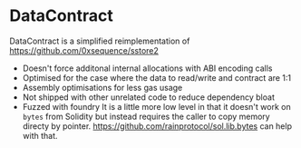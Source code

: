 # DataContract

DataContract is a simplified reimplementation of
https://github.com/0xsequence/sstore2
- Doesn't force additonal internal allocations with ABI encoding calls
- Optimised for the case where the data to read/write and contract are 1:1
- Assembly optimisations for less gas usage
- Not shipped with other unrelated code to reduce dependency bloat
- Fuzzed with foundry
It is a little more low level in that it doesn't work on `bytes` from
Solidity but instead requires the caller to copy memory directy by pointer.
https://github.com/rainprotocol/sol.lib.bytes can help with that.
